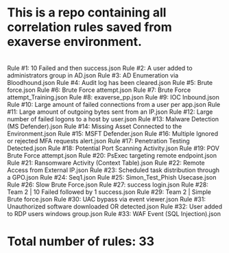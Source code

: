 <h1>This is a repo containing all correlation rules saved from exaverse environment.</h1><br>
Rule #1: 10 Failed and then success.json
Rule #2: A user added to administrators group in AD.json
Rule #3: AD Enumeration via Bloodhound.json
Rule #4: Audit log has been cleared.json
Rule #5: Brute force.json
Rule #6: Brute Force attempt.json
Rule #7: Brute Force attempt_Training.json
Rule #8: exaverse_pp.json
Rule #9: IOC Inbound.json
Rule #10: Large amount of failed connections from a user per app.json
Rule #11: Large amount of outgoing bytes sent from an IP.json
Rule #12: Large number of failed logons to a host by user.json
Rule #13: Malware Detection (MS Defender).json
Rule #14: Missing Asset Connected to the Environment.json
Rule #15: MSFT Defender.json
Rule #16: Multiple Ignored or rejected MFA requests alert.json
Rule #17: Penetration Testing Detected.json
Rule #18: Potential Port Scanning Activity.json
Rule #19: POV Brute Force attempt.json
Rule #20: PsExec targeting remote endpoint.json
Rule #21: Ransomware Activity (Context Table).json
Rule #22: Remote Access from External IP.json
Rule #23: Scheduled task distribution through a GPO.json
Rule #24: Seq1.json
Rule #25: Simon_Test_Phish Usecase.json
Rule #26: Slow Brute Force.json
Rule #27: success login.json
Rule #28: Team 2 | 10 Failed followed by 1 success.json
Rule #29: Team 2 | Simple Brute force.json
Rule #30: UAC bypass via event viewer.json
Rule #31: Unauthorized software downloaded OR detected.json
Rule #32: User added to RDP users windows group.json
Rule #33: WAF Event (SQL Injection).json
<br><h1>Total number of rules: 33</h1>
